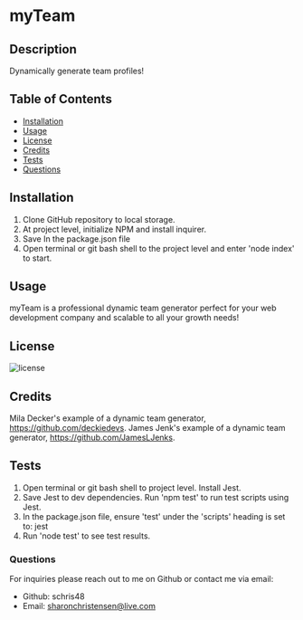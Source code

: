 
  
  # myTeam

  ## Description
  Dynamically generate team profiles!

  ## Table of Contents
  - [Installation](#installation)
  - [Usage](#usage)
  - [License](#license)
  - [Credits](#credits)
  - [Tests](#tests)
  - [Questions](#questions)

  ## Installation
  1. Clone GitHub repository to local storage. 
  2. At project level, initialize NPM and install inquirer.
  3. Save  In the package.json file
  4. Open terminal or git bash shell to the project level and enter 'node index' to start.

  ## Usage
  myTeam is a professional dynamic team generator perfect for your web development company and scalable to all your growth needs!

  ## License

  ![license](https://img.shields.io/badge/license-MIT-blueviolet.png)

  ## Credits
  Mila Decker's example of a dynamic team generator, https://github.com/deckiedevs. James Jenk's example of a dynamic team generator, https://github.com/JamesLJenks.

  ## Tests
  1. Open terminal or git bash shell to project level. Install Jest.
  2. Save Jest to dev dependencies. Run 'npm test' to run test scripts using Jest.
  3. In the package.json file, ensure 'test' under the 'scripts' heading is set to: jest
  4. Run 'node test' to see test results.
  
  ### Questions
  For inquiries please reach out to me on Github or contact me via email:
  - Github: schris48
  - Email: sharonchristensen@live.com
  